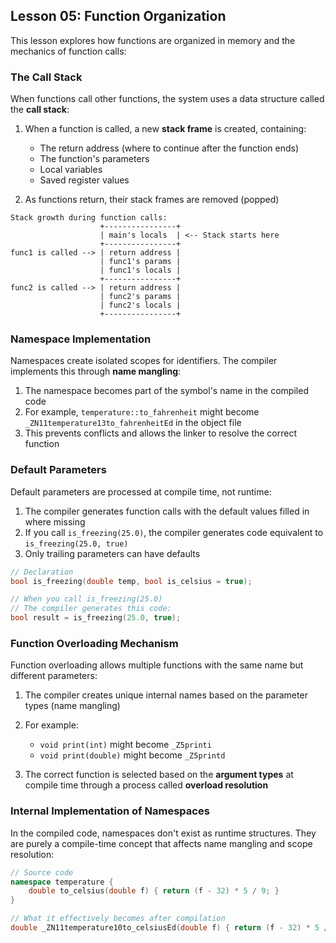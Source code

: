## Lesson 05: Function Organization

This lesson explores how functions are organized in memory and the mechanics of function calls:

### The Call Stack

When functions call other functions, the system uses a data structure called the **call stack**:

1. When a function is called, a new **stack frame** is created, containing:
   - The return address (where to continue after the function ends)
   - The function's parameters
   - Local variables
   - Saved register values

2. As functions return, their stack frames are removed (popped)

```
Stack growth during function calls:
                    +----------------+
                    | main's locals  | <-- Stack starts here
                    +----------------+
func1 is called --> | return address |
                    | func1's params |
                    | func1's locals |
                    +----------------+
func2 is called --> | return address |
                    | func2's params |
                    | func2's locals |
                    +----------------+
```

### Namespace Implementation

Namespaces create isolated scopes for identifiers. The compiler implements this through **name mangling**:

1. The namespace becomes part of the symbol's name in the compiled code
2. For example, `temperature::to_fahrenheit` might become `_ZN11temperature13to_fahrenheitEd` in the object file
3. This prevents conflicts and allows the linker to resolve the correct function

### Default Parameters

Default parameters are processed at compile time, not runtime:

1. The compiler generates function calls with the default values filled in where missing
2. If you call `is_freezing(25.0)`, the compiler generates code equivalent to `is_freezing(25.0, true)`
3. Only trailing parameters can have defaults

```cpp
// Declaration
bool is_freezing(double temp, bool is_celsius = true);

// When you call is_freezing(25.0)
// The compiler generates this code:
bool result = is_freezing(25.0, true);
```

### Function Overloading Mechanism

Function overloading allows multiple functions with the same name but different parameters:

1. The compiler creates unique internal names based on the parameter types (name mangling)
2. For example:
   - `void print(int)` might become `_Z5printi`
   - `void print(double)` might become `_Z5printd`

3. The correct function is selected based on the **argument types** at compile time through a process called **overload resolution**

### Internal Implementation of Namespaces

In the compiled code, namespaces don't exist as runtime structures. They are purely a compile-time concept that affects name mangling and scope resolution:

```cpp
// Source code
namespace temperature {
    double to_celsius(double f) { return (f - 32) * 5 / 9; }
}

// What it effectively becomes after compilation
double _ZN11temperature10to_celsiusEd(double f) { return (f - 32) * 5 / 9; }
```
